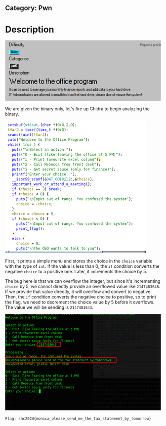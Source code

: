 ## Category: Pwn

# Description

![Description](Pasted_image_20240423200657.png)

We are given the binary only, let's fire up Ghidra to begin analyzing the binary.

![Binary Analysis](Pasted_image_20240423200754.png)

First, it prints a simple menu and stores the choice in the `choice` variable with the type of `int`. If the value is less than 0, the `if` condition converts the negative `choice` to a positive one. Later, it increments the choice by 5. 

The bug here is that we can overflow the integer, but since it's incrementing `choice` by 5, we cannot directly provide an overflowed value like `2147483648`. If we provide that value directly, it will overflow and convert to negative. Then, the `if` condition converts the negative choice to positive, so to print the flag, we need to decrement the choice value by 5 before it overflows. The value we will be sending is `2147483643`.

![Choice Value](Pasted_image_20240423201524.png)

`Flag: shc2024{monica_please_send_me_the_tax_statement_by_tomorrow}`
